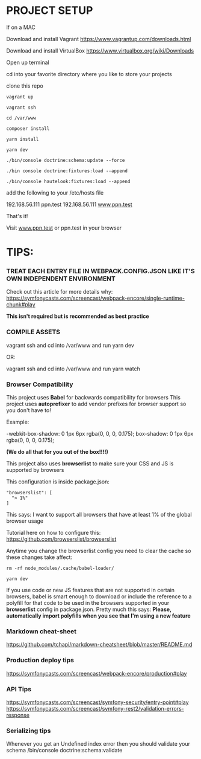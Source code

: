 # PROJECT SETUP

If on a MAC 

Download and install Vagrant https://www.vagrantup.com/downloads.html

Download and install VirtualBox https://www.virtualbox.org/wiki/Downloads

Open up terminal

cd into your favorite directory where you like to store your projects 

clone this repo

    vagrant up

    vagrant ssh

    cd /var/www

    composer install

    yarn install

    yarn dev

    ./bin/console doctrine:schema:update --force
    
    ./bin console doctrine:fixtures:load --append

    ./bin/console hautelook:fixtures:load --append

add the following to your /etc/hosts file

192.168.56.111 ppn.test
192.168.56.111 www.ppn.test

That's it!

Visit www.ppn.test or ppn.test in your browser



# TIPS:

### TREAT EACH ENTRY FILE IN WEBPACK.CONFIG.JSON LIKE IT'S OWN INDEPENDENT ENVIRONMENT

Check out this article for more details why:
https://symfonycasts.com/screencast/webpack-encore/single-runtime-chunk#play

**This isn't required but is recommended as best practice**

### COMPILE ASSETS


vagrant ssh and cd into /var/www and run yarn dev

OR:

vagrant ssh and cd into /var/www and run yarn watch

### Browser Compatibility


This project uses **Babel** for backwards compatibility for browsers 
This project uses **autoprefixer** to add vendor prefixes for browser support so you don't have to!

Example:

-webkit-box-shadow: 0 1px 6px rgba(0, 0, 0, 0.175);
  box-shadow: 0 1px 6px rgba(0, 0, 0, 0.175);

**(We do all that for you out of the box!!!!)**

This project also uses **browserlist** to make sure your CSS and JS is supported by browsers

This configuration is inside package.json:

    "browserslist": [
      "> 1%"
    ]

This says: I want to support all browsers that have at least 1% of the global browser usage

Tutorial here on how to configure this: https://github.com/browserslist/browserslist

Anytime you change the browserlist config you need to clear the cache so these changes take affect:

    rm -rf node_modules/.cache/babel-loader/
    
    yarn dev

If you use code or new JS features that are not supported in certain browsers, babel
is smart enough to download or include the reference to a polyfill for that code
to be used in the browsers supported in your **browserlist** config in package.json.
Pretty much this says: **Please, automatically import polyfills when you see that I'm using a new feature**

### Markdown cheat-sheet 

https://github.com/tchapi/markdown-cheatsheet/blob/master/README.md

### Production deploy tips

https://symfonycasts.com/screencast/webpack-encore/production#play


### API Tips

https://symfonycasts.com/screencast/symfony-security/entry-point#play
https://symfonycasts.com/screencast/symfony-rest2/validation-errors-response


### Serializing tips 
Whenever you get an Undefined index error then you should validate your schema
/bin/console doctrine:schema:validate